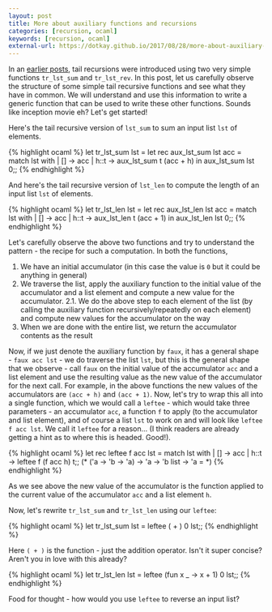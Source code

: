 ```yaml
---
layout: post
title: More about auxiliary functions and recursions
categories: [recursion, ocaml]
keywords: [recursion, ocaml]
external-url: https://dotkay.github.io/2017/08/28/more-about-auxiliary-functions-and-recursions
---
```


In an [earlier posts](https://dotkay.github.io/2017/08/25/some-more-examples-of-tail-recursion/), tail recursions were introduced using two very simple functions `tr_lst_sum` and `tr_lst_rev`. In this post, let us carefully observe the structure of some simple tail recursive functions and see what they have in common. We will understand and use this information to write a generic function that can be used to write these other functions. Sounds like inception movie eh? Let's get started!

Here's the tail recursive version of `lst_sum` to sum an input list `lst` of elements.

{% highlight ocaml %}
let tr_lst_sum lst =
  let rec aux_lst_sum lst acc =
    match lst with
    | [] -> acc
    | h::t -> aux_lst_sum t (acc + h)
  in
  aux_lst_sum lst 0;;
{% endhighlight %}

And here's the tail recursive version of `lst_len` to compute the length of an input list `lst` of elements.

{% highlight ocaml %}
let tr_lst_len lst =
  let rec aux_lst_len lst acc =
    match lst with
    | [] -> acc
    | h::t -> aux_lst_len t (acc + 1)
  in
  aux_lst_len lst 0;;
{% endhighlight %}

Let's carefully observe the above two functions and try to understand the pattern - the recipe for such a computation. In both the functions,

1. We have an initial accumulator (in this case the value is `0` but it could be anything in general)
2. We traverse the list, apply the auxiliary function to the initial value of the accumulator and a list element and compute a new value for the accumulator.
   2.1. We do the above step to each element of the list (by calling the auxiliary function recursively/repeatedly on each element) and compute new values for the accumulator on the way
3. When we are done with the entire list, we return the accumulator contents as the result

Now, if we just denote the auxiliary function by `faux`, it has a general shape - `faux acc lst` - we do traverse the list `lst`, but this is the general shape that we observe - call `faux` on the initial value of the accumulator `acc` and a list element and use the resulting value as the new value of the accumulator for the next call. For example, in the above functions the new values of the accumulators are `(acc + h)` and `(acc + 1)`. Now, let's try to wrap this all into a single function, which we would call a `leftee` - which would take three parameters - an accumulator `acc`, a function `f` to apply (to the accumulator and list element), and of course a list `lst` to work on and will look like `leftee f acc lst`. We call it `leftee` for a reason... (I think readers are already getting a hint as to where this is headed. Good!).

{% highlight ocaml %}
let rec leftee f acc lst =
  match lst with
  | [] -> acc
  | h::t -> leftee f (f acc h) t;;
(* ('a -> 'b -> 'a) -> 'a -> 'b list -> 'a = <fun> *)
{% endhighlight %}

As we see above the new value of the accumulator is the function applied to the current value of the accumulator `acc` and a list element `h`.

Now, let's rewrite `tr_lst_sum` and `tr_lst_len` using our `leftee`:

{% highlight ocaml %}
let tr_lst_sum lst = leftee ( + ) 0 lst;;
{% endhighlight %}

Here `( + )` is the function - just the addition operator. Isn't it super concise? Aren't you in love with this already?

{% highlight ocaml %}
let tr_lst_len lst = leftee (fun x _ -> x + 1) 0 lst;;
{% endhighlight %}

Food for thought - how would you use `leftee` to reverse an input list?


